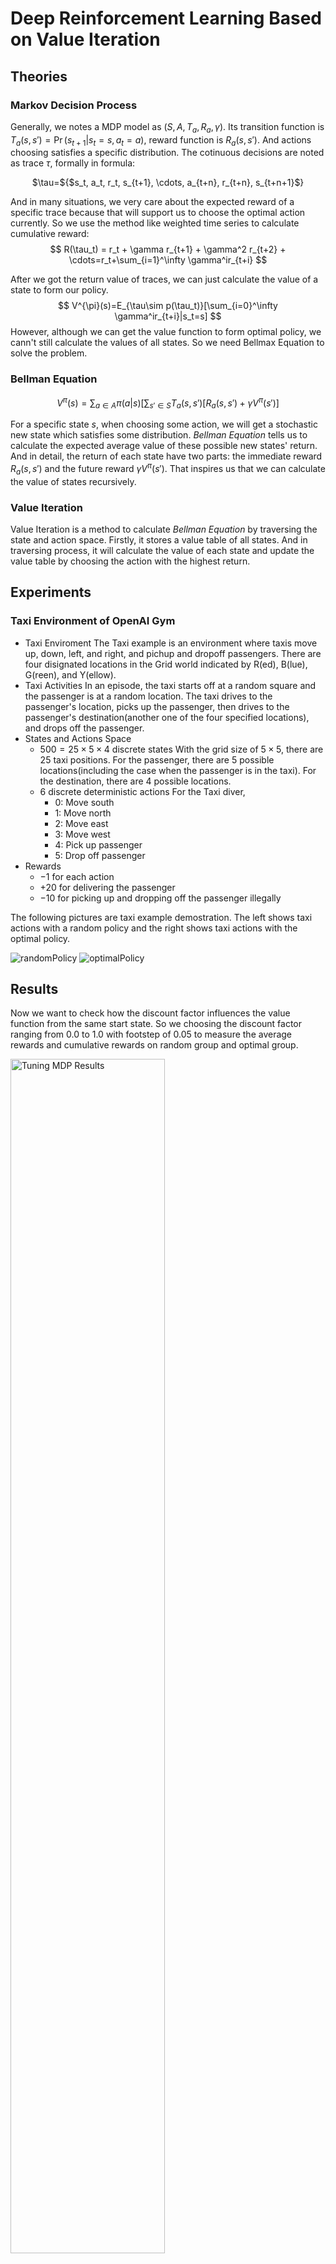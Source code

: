 # Deep Reinforcement Learning Based on Value Iteration
## Theories
### Markov Decision Process
Generally, we notes a MDP model as $(S, A, T_a, R_a, \gamma)$. Its transition function is $T_a(s,s')=\Pr(s_{t+1}|s_t=s, a_t=a)$, reward function is $R_a(s,s')$. And actions choosing satisfies a specific distribution.
The cotinuous decisions are noted as trace $\tau$, formally in formula:
<center>$\tau=${$s_t, a_t, r_t, s_{t+1}, \cdots, a_{t+n}, r_{t+n}, s_{t+n+1}$}</center>

And in many situations, we very care about the expected reward of a specific trace because that will support us to choose the optimal action currently. So we use the method like weighted time series to calculate cumulative reward:
$$
R(\tau_t) = r_t + \gamma r_{t+1} + \gamma^2 r_{t+2} + \cdots=r_t+\sum_{i=1}^\infty \gamma^ir_{t+i}
$$

After we got the return value of traces, we can just calculate the value of a state to form our policy.
$$
V^{\pi}(s)=E_{\tau\sim p(\tau_t)}[\sum_{i=0}^\infty \gamma^ir_{t+i}|s_t=s]
$$
However, although we can get the value function to form optimal policy, we cann't still calculate the values of all states. So we need Bellmax Equation to solve the problem.
### Bellman Equation
$$
V^{\pi}(s)=\sum_{a\in A}\pi(a|s)[\sum_{s'\in S}T_a(s,s')[R_a(s,s')+\gamma V^{\pi}(s')]
$$

For a specific state $s$, when choosing some action, we will get a stochastic new state which satisfies some distribution. *Bellman Equation* tells us to calculate the expected average value of these possible new states' return. And in detail, the return of each state have two parts: the immediate reward $R_a(s,s')$ and the future reward $\gamma V^{\pi}(s')$. That inspires us that we can calculate the value of states recursively.

### Value Iteration
Value Iteration is a method to calculate *Bellman Equation* by traversing the state and action space. Firstly, it stores a value table of all states. And in traversing process, it will calculate the value of each state and update the value table by choosing the action with the highest return.

## Experiments
### Taxi Environment of OpenAI Gym
+ Taxi Enviroment
The Taxi example is an environment where taxis move up, down, left, and right, and pichup and dropoff passengers. There are four disignated locations in the Grid world indicated by R(ed), B(lue), G(reen), and Y(ellow).
+ Taxi Activities
In an episode, the taxi starts off at a random square and the passenger is at a random location. The taxi drives to the passenger's location, picks up the passenger, then drives to the passenger's  destination(another one of the four specified locations), and drops off the passenger.
+ States and Actions Space
    + $500=25\times5\times4$ discrete states
    With the grid size of $5 \times 5$, there are $25$ taxi positions. For the passenger, there are $5$ possible locations(including the case when the passenger is in the taxi). For the destination, there are $4$ possible locations.
    + $6$ discrete deterministic actions
    For the Taxi diver, 
        + $0$: Move south
        + $1$: Move north
        + $2$: Move east
        + $3$: Move west
        + $4$: Pick up passenger
        + $5$: Drop off passenger
+ Rewards
    + $-1$ for each action
    + $+20$ for delivering the passenger
    + $-10$ for picking up and dropping off the passenger illegally


The following pictures are taxi example demostration. The left shows taxi actions with a random policy and the right shows taxi actions with the optimal policy.
<div class="justified-gallery">
<img src="https://cdn.jsdelivr.net/gh/LZHMS/picx-images-hosting@master/DRL/randomPolicy.pnt0kxzusv4.gif" alt="randomPolicy" />
<img src="https://cdn.jsdelivr.net/gh/LZHMS/picx-images-hosting@master/DRL/optimalPolicy.2wskea2qtzi0.gif" alt="optimalPolicy" />
</div>

## Results
Now we want to check how the discount factor influences the value function from the same start state. So we choosing the discount factor ranging from $0.0$ to $1.0$ with footstep of 0.05 to measure the average rewards and cumulative rewards on random group and optimal group.

<img src="https://cdn.jsdelivr.net/gh/LZHMS/picx-images-hosting@master/DRL/Rewards.2uwj07wcwru0.webp" alt="Tuning MDP Results" width="70%"/>

|Discount Factor|Random Cum_Reward|Random_Aver_Reward|Optimal Cum_Reward|Optimal_Aver_Reward|
|:-----:|:-----:|:-----:|:-----:|:-----:|
|0.00|-37|-3.70|-20|-2.00|
|0.05|-10|-1.00|-20|-1.00|
|0.10|-55|-5.50|10|0.91|
|0.15|-37|-3.70|11|1.10|
|0.20|-55|-5.50|-20|-1.00|
|0.25|-28|-2.80|15|2.50|
|0.30|-46|-4.60|11|1.10|
|0.35|-28|-2.80|5|0.31|
|0.40|-10|-1.00|7|0.50|
|0.45|-37|-3.70|7|0.50|
|0.50|-64|-6.40|7|0.50|
|0.55|-19|-1.90|13|1.60|
|0.60|-28|-2.80|9|0.75|
|0.65|-46|-4.60|10|0.91|
|0.70|-37|-3.70|9|0.75|
|0.75|-46|-4.60|6|0.40|
|0.80|-37|-3.70|4|0.24|
|0.85|-37|-3.70|7|0.50|
|0.90|-28|-2.80|7|0.50|
|0.95|-37|-3.70|5|0.31|
|1.00|-37|-3.70|11|1.10|

## Conclusions
From the following experimental results, we can conclude that the discount factor has a significant impact on the value function. The optimal group has a higher average and cumulative reward than the random group, and the discount factor has a lower bound $\gamma=0.4$ to get optimal policy.
In my opinion, the discount factor reflects the future reward's influence on the current state. If it is set too small, that means the most reward comes from the immediate reward which is a greedy policy with the possibility of failure. On the other hand, if set too high, we also cann't get the best action with the highest reward. So we'd better to set the discount factor to an appropriate value.


## Contributors
+ [Zhihao Li](https://lzhms.github.io/)

## References
+ [OpenAI Gym](https://www.gymlibrary.dev/)

